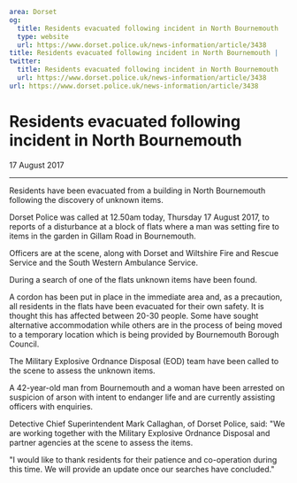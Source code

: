 ```yaml
area: Dorset
og:
  title: Residents evacuated following incident in North Bournemouth
  type: website
  url: https://www.dorset.police.uk/news-information/article/3438
title: Residents evacuated following incident in North Bournemouth |
twitter:
  title: Residents evacuated following incident in North Bournemouth
  url: https://www.dorset.police.uk/news-information/article/3438
url: https://www.dorset.police.uk/news-information/article/3438
```

# Residents evacuated following incident in North Bournemouth

17 August 2017

* * *

Residents have been evacuated from a building in North Bournemouth following the discovery of unknown items.

Dorset Police was called at 12.50am today, Thursday 17 August 2017, to reports of a disturbance at a block of flats where a man was setting fire to items in the garden in Gillam Road in Bournemouth.

Officers are at the scene, along with Dorset and Wiltshire Fire and Rescue Service and the South Western Ambulance Service.

During a search of one of the flats unknown items have been found.

A cordon has been put in place in the immediate area and, as a precaution, all residents in the flats have been evacuated for their own safety. It is thought this has affected between 20-30 people. Some have sought alternative accommodation while others are in the process of being moved to a temporary location which is being provided by Bournemouth Borough Council.

The Military Explosive Ordnance Disposal (EOD) team have been called to the scene to assess the unknown items.

A 42-year-old man from Bournemouth and a woman have been arrested on suspicion of arson with intent to endanger life and are currently assisting officers with enquiries.

Detective Chief Superintendent Mark Callaghan, of Dorset Police, said: "We are working together with the Military Explosive Ordnance Disposal and partner agencies at the scene to assess the items.

"I would like to thank residents for their patience and co-operation during this time. We will provide an update once our searches have concluded."
